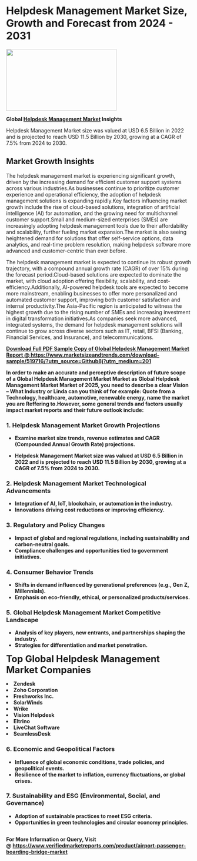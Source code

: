 <H1>Helpdesk Management Market Size, Growth and Forecast from 2024 - 2031</H1><img class="aligncenter size-medium wp-image-584254" src="https://thirdeyenews.in/wp-content/uploads/2024/09/Global-Market-Research-300x168.jpeg" alt="" width="300" height="168" /><p><strong>Global&nbsp;<a href="https://www.marketsizeandtrends.com/download-sample/519716/?utm_source=Github8j?utm_medium=201">Helpdesk Management Market</a> Insights</strong></p><p>Helpdesk Management Market size was valued at USD 6.5 Billion in 2022 and is projected to reach USD 11.5 Billion by 2030, growing at a CAGR of 7.5% from 2024 to 2030.</p><p><h2>Market Growth Insights</h2> <p>The helpdesk management market is experiencing significant growth, driven by the increasing demand for efficient customer support systems across various industries.As businesses continue to prioritize customer experience and operational efficiency, the adoption of helpdesk management solutions is expanding rapidly.Key factors influencing market growth include the rise of cloud-based solutions, integration of artificial intelligence (AI) for automation, and the growing need for multichannel customer support.Small and medium-sized enterprises (SMEs) are increasingly adopting helpdesk management tools due to their affordability and scalability, further fueling market expansion.The market is also seeing heightened demand for solutions that offer self-service options, data analytics, and real-time problem resolution, making helpdesk software more advanced and customer-centric than ever before.</p> <p><strong><a href="download-sample-link"></a></strong></p> <p>The helpdesk management market is expected to continue its robust growth trajectory, with a compound annual growth rate (CAGR) of over 15% during the forecast period.Cloud-based solutions are expected to dominate the market, with cloud adoption offering flexibility, scalability, and cost-efficiency.Additionally, AI-powered helpdesk tools are expected to become more mainstream, enabling businesses to offer more personalized and automated customer support, improving both customer satisfaction and internal productivity.The Asia-Pacific region is anticipated to witness the highest growth due to the rising number of SMEs and increasing investment in digital transformation initiatives.As companies seek more advanced, integrated systems, the demand for helpdesk management solutions will continue to grow across diverse sectors such as IT, retail, BFSI (Banking, Financial Services, and Insurance), and telecommunications.</p> <p><strong><a href="get-more-link"></p><p><span class=""><strong>Download Full PDF Sample Copy of Global Helpdesk Management Market Report</strong> @ <a href="https://www.marketsizeandtrends.com/download-sample/519716/?utm_source=Github8j?utm_medium=201" target="_blank">https://www.marketsizeandtrends.com/download-sample/519716/?utm_source=Github8j?utm_medium=201</a></span></p><p>In order to make an accurate and perceptive description of future scope of a Global&nbsp;Helpdesk Management Market Market as Global&nbsp;Helpdesk Management Market Market of 2025, you need to describe a clear Vision &ndash; What Industry or Linda can you think of for example: Quote from a Technology, healthcare, automotive, renewable energy, name the market you are Reffering to.However, some general trends and factors usually impact market reports and their future outlook include:</p><h3>1.&nbsp;<strong>Helpdesk Management Market Growth Projections</strong></h3><ul><li>Examine market size trends, revenue estimates and CAGR (Compounded Annual Growth Rate) projections.</li><li><p>Helpdesk Management Market size was valued at USD 6.5 Billion in 2022 and is projected to reach USD 11.5 Billion by 2030, growing at a CAGR of 7.5% from 2024 to 2030.</p></li></ul><h3>2.&nbsp;<strong>Helpdesk Management Market Technological Advancements</strong></h3><ul><li>Integration of AI, IoT, blockchain, or automation in the industry.</li><li>Innovations driving cost reductions or improving efficiency.</li></ul><h3>3.&nbsp;<strong>Regulatory and Policy Changes</strong></h3><ul><li>Impact of global and regional regulations, including sustainability and carbon-neutral goals.</li><li>Compliance challenges and opportunities tied to government initiatives.</li></ul><h3>4.&nbsp;<strong>Consumer Behavior Trends</strong></h3><ul><li>Shifts in demand influenced by generational preferences (e.g., Gen Z, Millennials).</li><li>Emphasis on eco-friendly, ethical, or personalized products/services.</li></ul><h3>5.&nbsp;<strong>Global Helpdesk Management Market Competitive Landscape</strong></h3><ul><li>Analysis of key players, new entrants, and partnerships shaping the industry.</li><li>Strategies for differentiation and market penetration.</li></ul><p data-pm-slice="1 1 []"><span style="color: inherit; font-family: inherit; font-size: 25px;">Top Global Helpdesk Management Market Companies</span></p><div class="" data-test-id=""><p><li>Zendesk</li><li> Zoho Corporation</li><li> Freshworks Inc.</li><li> SolarWinds</li><li> Wrike</li><li> Vision Helpdesk</li><li> Eltrino</li><li> LiveChat Software</li><li> SeamlessDesk</li></p></div><h3>6.&nbsp;<strong>Economic and Geopolitical Factors</strong></h3><ul><li>Influence of global economic conditions, trade policies, and geopolitical events.</li><li>Resilience of the market to inflation, currency fluctuations, or global crises.</li></ul><h3>7.&nbsp;<strong>Sustainability and ESG (Environmental, Social, and Governance)</strong></h3><ul><li>Adoption of sustainable practices to meet ESG criteria.</li><li>Opportunities in green technologies and circular economy principles.</li></ul><h2><strong style="font-size: 14px;">For More Information or Query, Visit @&nbsp;</strong><a style="background-color: #ffffff; font-size: 14px;" href="https://www.marketsizeandtrends.com/report/helpdesk-management-market/" target="_blank">https://www.verifiedmarketreports.com/product/airport-passenger-boarding-bridge-market</a></h2>